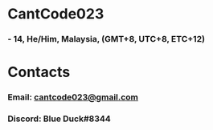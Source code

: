 # CantCode023

### - 14, He/Him, Malaysia, (GMT+8, UTC+8, ETC+12)

# Contacts

### Email: cantcode023@gmail.com
### Discord: Blue Duck#8344
